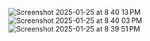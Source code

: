 
![Screenshot 2025-01-25 at 8 40 13 PM](https://github.com/user-attachments/assets/b275f998-6b9e-4d8d-904b-faf0b0fb06f9)
![Screenshot 2025-01-25 at 8 40 03 PM](https://github.com/user-attachments/assets/93082aff-9a74-4f88-8aef-4ff7eccd9cf1)
![Screenshot 2025-01-25 at 8 39 51 PM](https://github.com/user-attachments/assets/5fd204bc-464b-41d2-9d78-8c3e6a7db660)

